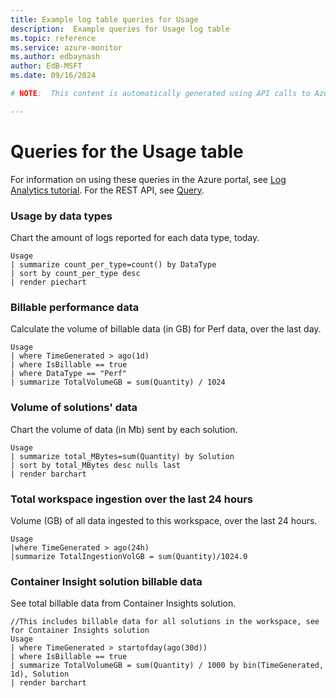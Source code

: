 ```yaml
---
title: Example log table queries for Usage
description:  Example queries for Usage log table
ms.topic: reference
ms.service: azure-monitor
ms.author: edbaynash
author: EdB-MSFT
ms.date: 09/16/2024

# NOTE:  This content is automatically generated using API calls to Azure. Any edits made on these files will be overwritten in the next run of the script. 

---
```


# Queries for the Usage table

For information on using these queries in the Azure portal, see [Log Analytics tutorial](/azure/azure-monitor/logs/log-analytics-tutorial). For the REST API, see [Query](/rest/api/loganalytics/query).


### Usage by data types  


Chart the amount of logs reported for each data type, today.  

```query
Usage
| summarize count_per_type=count() by DataType
| sort by count_per_type desc
| render piechart
```



### Billable performance data  


Calculate the volume of billable data (in GB) for Perf data, over the last day.  

```query
Usage
| where TimeGenerated > ago(1d)
| where IsBillable == true
| where DataType == "Perf"
| summarize TotalVolumeGB = sum(Quantity) / 1024
```



### Volume of solutions' data  


Chart the volume of data (in Mb) sent by each solution.  

```query
Usage
| summarize total_MBytes=sum(Quantity) by Solution
| sort by total_MBytes desc nulls last
| render barchart
```



### Total workspace ingestion over the last 24 hours  


Volume (GB) of all data ingested to this workspace, over the last 24 hours.  

```query
Usage
|where TimeGenerated > ago(24h)
|summarize TotalIngestionVolGB = sum(Quantity)/1024.0
```



### Container Insight solution billable data  


See total billable data from Container Insights solution.  

```query
//This includes billable data for all solutions in the workspace, see for Container Insights solution
Usage
| where TimeGenerated > startofday(ago(30d))
| where IsBillable == true
| summarize TotalVolumeGB = sum(Quantity) / 1000 by bin(TimeGenerated, 1d), Solution
| render barchart
```

